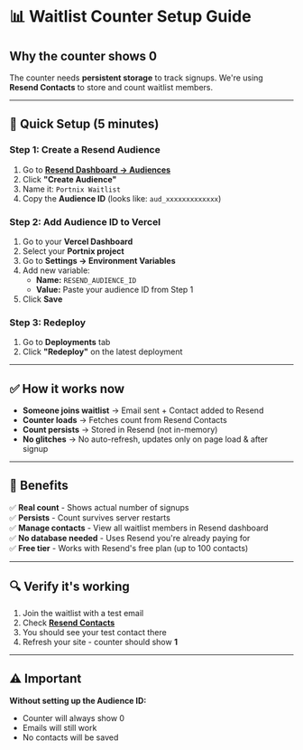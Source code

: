 # 📊 Waitlist Counter Setup Guide

## Why the counter shows 0

The counter needs **persistent storage** to track signups. We're using **Resend Contacts** to store and count waitlist members.

---

## 🚀 Quick Setup (5 minutes)

### Step 1: Create a Resend Audience

1. Go to **[Resend Dashboard → Audiences](https://resend.com/audiences)**
2. Click **"Create Audience"**
3. Name it: `Portnix Waitlist`
4. Copy the **Audience ID** (looks like: `aud_xxxxxxxxxxxxx`)

### Step 2: Add Audience ID to Vercel

1. Go to your **Vercel Dashboard**
2. Select your **Portnix project**
3. Go to **Settings → Environment Variables**
4. Add new variable:
   - **Name:** `RESEND_AUDIENCE_ID`
   - **Value:** Paste your audience ID from Step 1
5. Click **Save**

### Step 3: Redeploy

1. Go to **Deployments** tab
2. Click **"Redeploy"** on the latest deployment

---

## ✅ How it works now

- **Someone joins waitlist** → Email sent + Contact added to Resend
- **Counter loads** → Fetches count from Resend Contacts
- **Count persists** → Stored in Resend (not in-memory)
- **No glitches** → No auto-refresh, updates only on page load & after signup

---

## 🎯 Benefits

✅ **Real count** - Shows actual number of signups  
✅ **Persists** - Count survives server restarts  
✅ **Manage contacts** - View all waitlist members in Resend dashboard  
✅ **No database needed** - Uses Resend you're already paying for  
✅ **Free tier** - Works with Resend's free plan (up to 100 contacts)

---

## 🔍 Verify it's working

1. Join the waitlist with a test email
2. Check **[Resend Contacts](https://resend.com/contacts)**
3. You should see your test contact there
4. Refresh your site - counter should show **1**

---

## ⚠️ Important

**Without setting up the Audience ID:**
- Counter will always show 0
- Emails will still work
- No contacts will be saved
